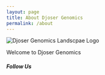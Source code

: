 ```yaml
---
layout: page
title: About Djoser Genomics
permalink: /about
---
```


<div class="row justify-content-between">
<div class="col-md-8 pr-5">

<p class="mb-5"><img src="{{site.baseurl}}/assets/images/DjoserGenomicsLandscape.jpg" alt="Djoser Genomics Landscpae Logo" /></p>

<p>Welcome to Djoser Genomics</p>

</div>

<div class="col-md-4">

<div class="sticky-top sticky-top-80">
<h5>Follow Us</h5>

</div>
</div>
</div>
